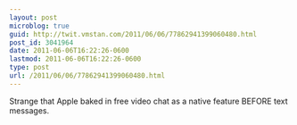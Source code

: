 ```yaml
---
layout: post
microblog: true
guid: http://twit.vmstan.com/2011/06/06/77862941399060480.html
post_id: 3041964
date: 2011-06-06T16:22:26-0600
lastmod: 2011-06-06T16:22:26-0600
type: post
url: /2011/06/06/77862941399060480.html
---
```

Strange that Apple baked in free video chat as a native feature BEFORE text messages.
